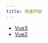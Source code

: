 ```yaml
---
title: 快速开始
---
```


- [Vue3](https://vue3js.cn/start/)
- [Vue2](https://vue-js.com/learn-vue/start/#_1-%E5%89%8D%E8%A8%80)
